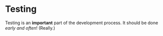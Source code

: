 # Testing
Testing is an **important** part of the development process.  It should be done *early and often*!  (Really.)